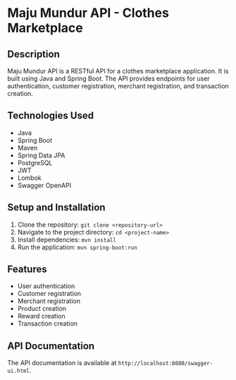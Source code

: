 # Maju Mundur API - Clothes Marketplace

## Description

Maju Mundur API is a RESTful API for a clothes marketplace application. It is built using Java and Spring Boot. 
The API provides endpoints for user authentication, customer registration, merchant registration, and transaction creation.

## Technologies Used

- Java
- Spring Boot
- Maven
- Spring Data JPA
- PostgreSQL
- JWT
- Lombok
- Swagger OpenAPI

## Setup and Installation

1. Clone the repository: `git clone <repository-url>`
2. Navigate to the project directory: `cd <project-name>`
3. Install dependencies: `mvn install`
4. Run the application: `mvn spring-boot:run`

## Features

- User authentication
- Customer registration
- Merchant registration
- Product creation
- Reward creation
- Transaction creation

## API Documentation

The API documentation is available at `http://localhost:8080/swagger-ui.html`.